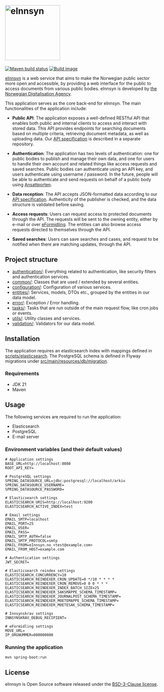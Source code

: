 # <img src="https://einnsyn.no/8ebf89f8e40d3eb75183.svg" width="180px" alt="eInnsyn"/>

[![Maven build status](https://github.com/felleslosninger/ein-api-experimental/actions/workflows/call-maventests.yml/badge.svg)](https://github.com/felleslosninger/ein-api-experimental/actions/workflows/call-maventests.yml)
[![Build image](https://github.com/felleslosninger/ein-api-experimental/actions/workflows/call-buildimage.yml/badge.svg)](https://github.com/felleslosninger/ein-api-experimental/actions/workflows/call-buildimage.yml)

[eInnsyn](https://einnsyn.no) is a web service that aims to make the Norwegian public sector more open and accessible, by providing a web interface for the public to access documents from various public bodies. eInnsyn is developed by [the Norwegian Digitalisation Agency](https://www.digdir.no/digdir/about-norwegian-digitalisation-agency/887).

This application serves as the core back-end for eInnsyn. The main functionalities of the application include:

- **Public API**: The application exposes a well-defined RESTful API that enables both public and internal clients to access and interact with stored data. This API provides endpoints for searching documents based on multiple criteria, retrieving document metadata, as well as uploading data. Our [API specification](https://github.com/felleslosninger/ein-openapi) is described in a separate repository.

- **Authentication**: The application has two levels of authentication: one for public bodies to publish and manage their own data, and one for users to handle their own account and related things like access requests and saved searches. Public bodies can authenticate using an API key, and users authenticate using username / password. In the future, people will be able to authenticate and send requests on behalf of a public body using [Ansattporten](https://docs.digdir.no/docs/idporten/oidc/ansattporten_guide.html).

- **Data reception**: The API accepts JSON-formatted data according to our [API specification](https://github.com/felleslosninger/ein-openapi). Authenticity of the publisher is checked, and the data structure is validated before saving.

- **Access requests**: Users can request access to protected documents through the API. The requests will be sent to the owning entity, either by e-mail or over [eFormidling](https://samarbeid.digdir.no/eformidling/dette-er-eformidling/46). The entities can also browse access requests directed to themselves through the API.

- **Saved searches**: Users can save searches and cases, and request to be notified when there are matching updates, through the API.

## Project structure

- [authentication/](src/main/java/no/einnsyn/apiv3/authentication/): Everything related to authentication, like security filters and authentication services.
- [common/](src/main/java/no/einnsyn/apiv3/common/): Classes that are used / extended by several entities.
- [configuration/](src/main/java/no/einnsyn/apiv3/configuration/): Configuration of various services.
- [entities/](src/main/java/no/einnsyn/apiv3/entities/): Services, models, DTOs etc., grouped by the entities in our data model.
- [error/](src/main/java/no/einnsyn/apiv3/error/): Exception / Error handling.
- [tasks/](src/main/java/no/einnsyn/apiv3/tasks/): Tasks that are run outside of the main request flow, like cron jobs or events.
- [utils/](src/main/java/no/einnsyn/apiv3/utils/): Utility classes and services.
- [validation/](src/main/java/no/einnsyn/apiv3/validation/): Validators for our data model.

## Installation

The application requires an elasticsearch index with mappings defined in [scripts/elasticsearch](scripts/elasticsearch/). The PostgreSQL schema is defined in Flyway migrations under [src/main/resources/db/migration](src/main/resources/db/migration).

### Requirements

- JDK 21
- Maven

## Usage

The following services are required to run the application:

- Elasticsearch
- PostgreSQL
- E-mail server

### Environment variables (and their default values)

```
# Application settings
BASE_URL=http://localhost:8080
ROOT_API_KEY=

# PostgreSQL settings
SPRING_DATASOURCE_URL=jdbc:postgresql://localhost/arkiv
SPRING_DATASOURCE_USERNAME=
SPRING_DATASOURCE_PASSWORD=

# Elasticsearch settings
ELASTICSEARCH_URIS=http://localhost:9200
ELASTICSEARCH_ACTIVE_INDEX=test

# Email settings
EMAIL_SMTP=localhost
EMAIL_PORT=25
EMAIL_USER=
EMAIL_PASS=
EMAIL_SMTP_AUTH=false
EMAIL_SMTP_PROTOCOL=smtp
EMAIL_FROM=eInnsyn.no <test@example.com>
EMAIL_FROM_HOST=example.com

# Authentication settings
JWT_SECRET=

# Elasticsearch reindex settings
ELASTICSEARCH_CONCURRENCY=10
ELASTICSEARCH_REINDEXER_CRON_UPDATE=0 */10 * * * *
ELASTICSEARCH_REINDEXER_CRON_REMOVE=0 0 0 * * *
ELASTICSEARCH_REINDEXER_INDEX_BATCH_SIZE=25
ELASTICSEARCH_REINDEXER_SAKSMAPPE_SCHEMA_TIMESTAMP=
ELASTICSEARCH_REINDEXER_JOURNALPOST_SCHEMA_TIMESTAMP=
ELASTICSEARCH_REINDEXER_MOETEMAPPE_SCHEMA_TIMESTAMP=
ELASTICSEARCH_REINDEXER_MOETESAK_SCHEMA_TIMESTAMP=

# Innsynskrav settings
INNSYNSKRAV_DEBUG_RECIPIENT=

# eFormidling settings
MOVE_URL=
IP_ORGNUMMER=000000000

```

### Running the application

```
mvn spring-boot:run
```

## License

eInnsyn is Open Source software released under the [BSD-3-Clause license](LICENSE).
